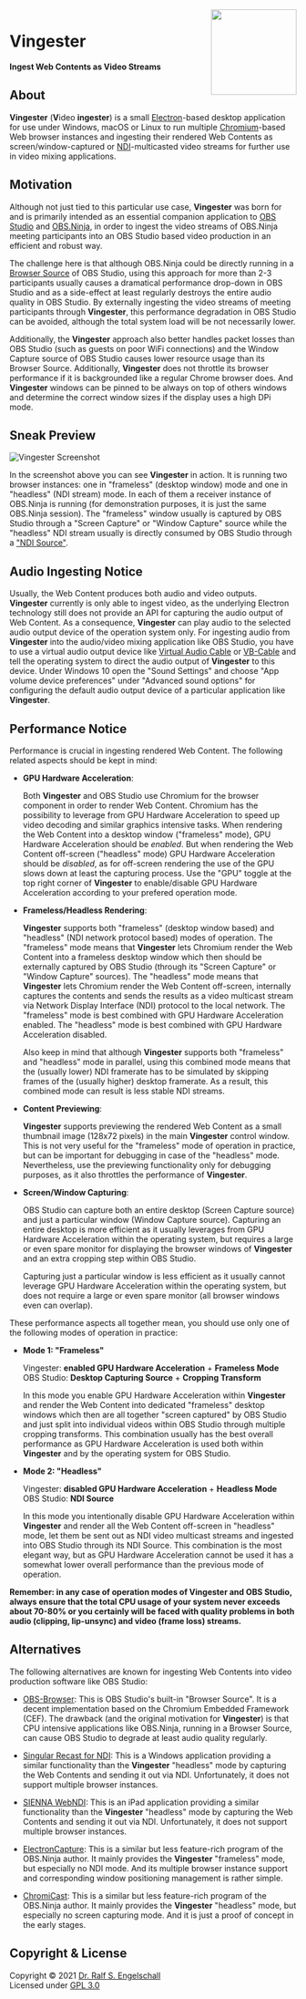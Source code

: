 
<img src="https://raw.githubusercontent.com/rse/vingester/master/vingester-icon.png" width="150" align="right" alt=""/>

Vingester
=========

**Ingest Web Contents as Video Streams**

About
-----

**Vingester** (**V**ideo **ingester**) is a small
[Electron](https://www.electronjs.org/)-based desktop application
for use under Windows, macOS or Linux to run multiple
[Chromium](https://www.chromium.org/)-based Web browser instances and
ingesting their rendered Web Contents as screen/window-captured or
[NDI](https://www.ndi.tv/)-multicasted video streams for further use in
video mixing applications.

Motivation
----------

Although not just tied to this particular use case, **Vingester** was born for
and is primarily intended as an essential companion application to [OBS
Studio](https://obsproject.com/) and [OBS.Ninja](https://obs.ninja/),
in order to ingest the video streams of OBS.Ninja meeting participants
into an OBS Studio based video production in an efficient and robust way.

The challenge here is that although OBS.Ninja could be directly running
in a [Browser Source](https://github.com/obsproject/obs-browser) of
OBS Studio, using this approach for more than 2-3 participants usually causes a
dramatical performance drop-down in OBS Studio and as a side-effect
at least regularly destroys the entire audio quality in OBS Studio.
By externally ingesting the video streams of meeting participants
through **Vingester**, this performance degradation in OBS Studio can be
avoided, although the total system load will be not necessarily lower.

Additionally, the **Vingester** approach also better handles packet
losses than OBS Studio (such as guests on poor WiFi connections) and the
Window Capture source of OBS Studio causes lower resource usage than
its Browser Source. Additionally, **Vingester** does not throttle its
browser performance if it is backgrounded like a regular Chrome browser
does. And **Vingester** windows can be pinned to be always on top of
others windows and determine the correct window sizes if the display
uses a high DPi mode.

Sneak Preview
-------------

![Vingester Screenshot](vingester-screenshot.png)

In the screenshot above you can see **Vingester** in action. It is
running two browser instances: one in "frameless" (desktop window) mode
and one in "headless" (NDI stream) mode. In each of them a receiver
instance of OBS.Ninja is running (for demonstration purposes, it is just the
same OBS.Ninja session). The "frameless" window usually is
captured by OBS Studio through a "Screen Capture" or "Window Capture"
source while the "headless" NDI stream usually is directly consumed by
OBS Studio through a ["NDI Source"](https://github.com/Palakis/obs-ndi).

Audio Ingesting Notice
----------------------

Usually, the Web Content produces both audio and video outputs. **Vingester**
currently is only able to ingest video, as the underlying Electron
technology still does not provide an API for capturing the audio output
of Web Content. As a consequence, **Vingester** can play audio
to the selected audio output device of the operation system
only. For ingesting audio from **Vingester** into the audio/video mixing
application like OBS Studio, you have to use a virtual audio output device
like [Virtual Audio Cable](https://vac.muzychenko.net/en/) or
[VB-Cable](https://vb-audio.com/Cable/) and tell the operating system to
direct the audio output of **Vingester** to this device. Under Windows 10
open the "Sound Settings" and choose "App volume device preferences"
under "Advanced sound options" for configuring the default audio output device of
a particular application like **Vingester**.

Performance Notice
------------------

Performance is crucial in ingesting rendered Web Content. The following
related aspects should be kept in mind:

- **GPU Hardware Acceleration**:

  Both **Vingester** and OBS Studio use Chromium for the browser
  component in order to render Web Content. Chromium has the possibility
  to leverage from GPU Hardware Acceleration to speed up video decoding
  and similar graphics intensive tasks. When rendering the Web Content
  into a desktop window ("frameless" mode), GPU Hardware Acceleration
  should be *enabled*. But when rendering the Web Content off-screen
  ("headless" mode) GPU Hardware Acceleration should be *disabled*, as
  for off-screen rendering the use of the GPU slows down at least the
  capturing process. Use the "GPU" toggle at the top right corner of
  **Vingester** to enable/disable GPU Hardware Acceleration according to
  your prefered operation mode.

- **Frameless/Headless Rendering**:

  **Vingester** supports both "frameless" (desktop window based) and
  "headless" (NDI network protocol based) modes of operation. The
  "frameless" mode means that **Vingester** lets Chromium render the Web
  Content into a frameless desktop window which then should be externally captured
  by OBS Studio (through its "Screen Capture" or "Window Capture"
  sources). The "headless" mode means that **Vingester** lets Chromium
  render the Web Content off-screen, internally captures the contents
  and sends the results as a video multicast stream via Network Display Interface
  (NDI) protocol to the local network. The "frameless" mode is best
  combined with GPU Hardware Acceleration enabled. The "headless" mode
  is best combined with GPU Hardware Acceleration disabled.

  Also keep in mind that although **Vingester**
  supports both "frameless" and "headless" mode in parallel, using
  this combined mode means that the (usually lower) NDI framerate has
  to be simulated by skipping frames of the (usually higher) desktop
  framerate. As a result, this combined mode can result is less stable
  NDI streams.

- **Content Previewing**:

  **Vingester** supports previewing the rendered Web Content as a small
  thumbnail image (128x72 pixels) in the main **Vingester** control
  window. This is not very useful for the "frameless" mode of operation
  in practice, but can be important for debugging in case of the
  "headless" mode. Nevertheless, use the previewing functionality only
  for debugging purposes, as it also throttles the performance of
  **Vingester**.

- **Screen/Window Capturing**:

  OBS Studio can capture both an entire desktop (Screen Capture source)
  and just a particular window (Window Capture source). Capturing an
  entire desktop is more efficient as it usually leverages from GPU
  Hardware Acceleration within the operating system, but requires a
  large or even spare monitor for displaying the browser windows of
  **Vingester** and an extra cropping step within OBS Studio.

  Capturing just a particular window is less efficient as it usually
  cannot leverage GPU Hardware Acceleration within the operating system,
  but does not require a large or even spare monitor (all browser
  windows even can overlap).

These performance aspects all together mean, you should use only one of
the following modes of operation in practice:

- **Mode 1: "Frameless"**

  Vingester: **enabled GPU Hardware Acceleration** + **Frameless Mode**<br/>
  OBS Studio: **Desktop Capturing Source** + **Cropping Transform**

  In this mode you enable GPU Hardware Acceleration within **Vingester**
  and render the Web Content into dedicated "frameless" desktop
  windows which then are all together "screen captured" by OBS Studio
  and just split into individual videos within OBS Studio through
  multiple cropping transforms. This combination usually has the best
  overall performance as GPU Hardware Acceleration is used both within
  **Vingester** and by the operating system for OBS Studio.

- **Mode 2: "Headless"**

  Vingester: **disabled GPU Hardware Acceleration** + **Headless Mode**<br/>
  OBS Studio: **NDI Source**

  In this mode you intentionally disable GPU Hardware Acceleration
  within **Vingester** and render all the Web Content off-screen in
  "headless" mode, let them be sent out as NDI video multicast streams
  and ingested into OBS Studio through its NDI Source. This combination
  is the most elegant way, but as GPU Hardware Acceleration cannot be
  used it has a somewhat lower overall performance than the previous
  mode of operation.

<b>Remember: in any case of operation modes of **Vingester** and OBS
Studio, always ensure that the total CPU usage of your system never
exceeds about 70-80% or you certainly will be faced with quality
problems in both audio (clipping, lip-unsync) and video (frame loss)
streams.</b>

Alternatives
------------

The following alternatives are known for ingesting Web Contents into
video production software like OBS Studio:

- [OBS-Browser](https://github.com/obsproject/obs-browser):
  This is OBS Studio's built-in "Browser Source". It is a decent
  implementation based on the Chromium Embedded Framework (CEF). The
  drawback (and the original motivation for **Vingester**) is that CPU
  intensive applications like OBS.Ninja, running in a Browser Source,
  can cause OBS Studio to degrade at least audio quality regularly.

- [Singular Recast for NDI](https://www.singular.live/ndi):
  This is a Windows application providing a similar functionality than
  the **Vingester** "headless" mode by capturing the Web Contents and
  sending it out via NDI. Unfortunately, it does not support multiple
  browser instances.

- [SIENNA WebNDI](http://www.sienna-tv.com/ndi/webndi.html):
  This is an iPad application providing a similar functionality than
  the **Vingester** "headless" mode by capturing the Web Contents and
  sending it out via NDI. Unfortunately, it does not support multiple
  browser instances.

- [ElectronCapture](https://github.com/steveseguin/electroncapture):
  This is a similar but less feature-rich program of the OBS.Ninja
  author. It mainly provides the **Vingester** "frameless" mode, but
  especially no NDI mode. And its multiple browser instance support and
  corresponding window positioning management is rather simple.

- [ChromiCast](https://github.com/steveseguin/chomicast):
  This is a similar but less feature-rich program of the OBS.Ninja
  author. It mainly provides the **Vingester** "headless" mode, but
  especially no screen capturing mode. And it is just a proof of concept
  in the early stages.

Copyright & License
-------------------

Copyright &copy; 2021 [Dr. Ralf S. Engelschall](mailto:rse@engelschall.com)<br/>
Licensed under [GPL 3.0](https://spdx.org/licenses/GPL-3.0-only)

